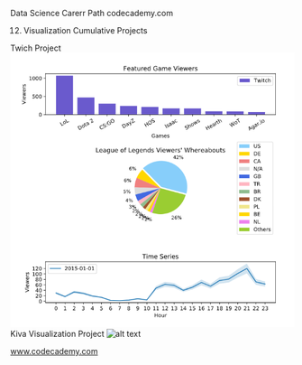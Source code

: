 Data Science Carerr Path codecademy.com

12. Visualization Cumulative Projects

Twich Project
![alt text](2_Visualize_Data_with_Matplotlib.png)
Kiva Visualization Project
![alt text](Visualizing_Kiva_Data_with_Seaborn.png)

www.codecademy.com
